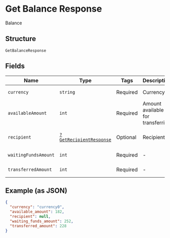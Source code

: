 
# Get Balance Response

Balance

## Structure

`GetBalanceResponse`

## Fields

| Name | Type | Tags | Description | Getter | Setter |
|  --- | --- | --- | --- | --- | --- |
| `currency` | `string` | Required | Currency | getCurrency(): string | setCurrency(string currency): void |
| `availableAmount` | `int` | Required | Amount available for transferring | getAvailableAmount(): int | setAvailableAmount(int availableAmount): void |
| `recipient` | [`?GetRecipientResponse`](../../doc/models/get-recipient-response.md) | Optional | Recipient | getRecipient(): ?GetRecipientResponse | setRecipient(?GetRecipientResponse recipient): void |
| `waitingFundsAmount` | `int` | Required | - | getWaitingFundsAmount(): int | setWaitingFundsAmount(int waitingFundsAmount): void |
| `transferredAmount` | `int` | Required | - | getTransferredAmount(): int | setTransferredAmount(int transferredAmount): void |

## Example (as JSON)

```json
{
  "currency": "currency0",
  "available_amount": 182,
  "recipient": null,
  "waiting_funds_amount": 252,
  "transferred_amount": 228
}
```

